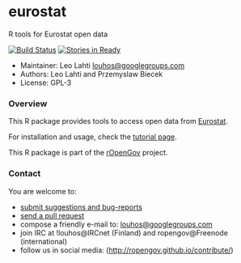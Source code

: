 eurostat
======

R tools for Eurostat open data

[![Build Status](https://api.travis-ci.org/rOpenGov/eurostat.png)](https://travis-ci.org/rOpenGov/eurostat)
[![Stories in Ready](https://badge.waffle.io/ropengov/eurostat.png?label=TODO)](http://waffle.io/ropengov/eurostat)

+ Maintainer: Leo Lahti <louhos@googlegroups.com>
+ Authors: Leo Lahti and Przemyslaw Biecek
+ License: GPL-3


### Overview

This R package provides tools to access open data from [Eurostat](http://epp.eurostat.ec.europa.eu/portal/page/portal/statistics/themes). 

For installation and usage, check the [tutorial
page](https://github.com/rOpenGov/eurostat/blob/master/vignettes/eurostat_tutorial.md).  

This R package is part of the [rOpenGov](http://ropengov.github.io) project.

### Contact
  
  You are welcome to:

  * [submit suggestions and bug-reports](https://github.com/ropengov/eurostat/issues)
  * [send a pull request](https://github.com/ropengov/eurostat/)
  * compose a friendly e-mail to: louhos@googlegroups.com
  * join IRC at !louhos@IRCnet (Finland) and ropengov@Freenode (international)
  * follow us in social media: (http://ropengov.github.io/contribute/)  

